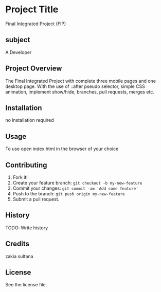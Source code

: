 #  Project Title

Final Integrated Project (FIP)

## subject
A Developer 

## Project Overview
The Final Integrated Project with complete three mobile pages and one desktop page. With the use of ::after pseudo selector, simple CSS animation, implement show/hide, branches, pull requests, merges etc.

## Installation

no installation required

## Usage

To use open index.html in the browser of your choice

## Contributing

1. Fork it!
2. Create your feature branch: `git checkout -b my-new-feature`
3. Commit your changes: `git commit -am 'Add some feature'`
4. Push to the branch: `git push origin my-new-feature`
5. Submit a pull request.

## History

TODO: Write history

## Credits

zakia sultana

## License

See the license file.
